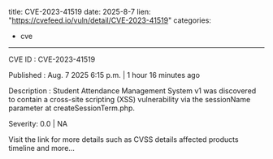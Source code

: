  
title: CVE-2023-41519
date: 2025-8-7
lien: "https://cvefeed.io/vuln/detail/CVE-2023-41519"
categories:
  - cve
---

CVE ID : CVE-2023-41519

Published :  Aug. 7
2025
6:15 p.m. | 1 hour
16 minutes ago

Description : Student Attendance Management System v1 was discovered to contain a cross-site scripting (XSS) vulnerability via the sessionName parameter at createSessionTerm.php.

Severity: 0.0 | NA

Visit the link for more details
such as CVSS details
affected products
timeline
and more...
